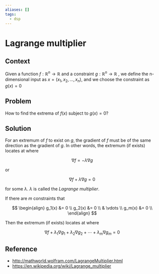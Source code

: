 ```yaml
---
aliases: []
tags:
  - dsp
---
```


# Lagrange multiplier

## Context

Given a function $f : \mathbb{R}^n \rightarrow \mathbb{R}$ and a constraint $g : \mathbb{R}^n \rightarrow \mathbb{R}$ , we define the n-dimensional input as $x = (x_1, x_2, ..., x_n)$, and we choose the constraint as $g(x) = 0$

## Problem

How to find the extrema of $f(x)$ subject to $g(x) = 0$?

## Solution

For an extremum of $f$ to exist on $g$, the gradient of $f$ must be of the same direction as the gradient of $g$. In other words, the extremum (if exists) locates at where

$$
\nabla f = - \lambda \nabla g
$$

or

$$
\nabla f + \lambda \nabla g = 0
$$

for some $\lambda$. $\lambda$ is called the _Lagrange multiplier_.

If there are $m$ constraints that

$$
\begin{align}
g_1(x) &= 0 \\
g_2(x) &= 0 \\
& \vdots \\
g_m(x) &= 0 \\
\end{align}
$$

Then the extremum (if exists) locates at where

$$
\nabla f + \lambda_1 \nabla g_1 + \lambda_2 \nabla g_2 + \cdots + \lambda_m \nabla g_m = 0
$$

## Reference

* http://mathworld.wolfram.com/LagrangeMultiplier.html
* https://en.wikipedia.org/wiki/Lagrange_multiplier 